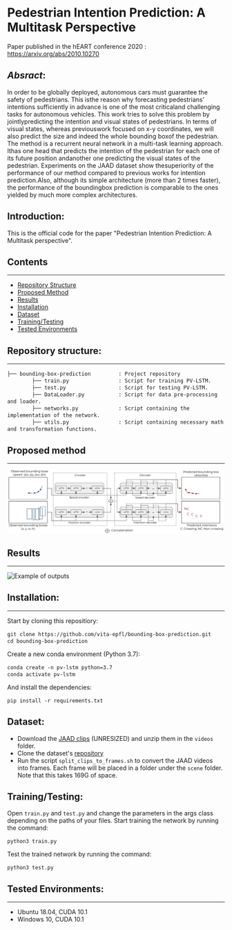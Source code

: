 # Pedestrian Intention Prediction: A Multitask Perspective

Paper published in the hEART conference 2020 : https://arxiv.org/abs/2010.10270

## _Absract_:
In order to be globally deployed, autonomous cars must guarantee the safety of pedestrians. This isthe reason why forecasting pedestrians’ intentions sufficiently in advance is one of the most criticaland challenging tasks for autonomous vehicles.  This work tries to solve this problem by jointlypredicting the intention and visual states of pedestrians. In terms of visual states, whereas previouswork focused on x-y coordinates, we will also predict the size and indeed the whole bounding boxof the pedestrian.  The method is a recurrent neural network in a multi-task learning approach.  Ithas one head that predicts the intention of the pedestrian for each one of its future position andanother one predicting the visual states of the pedestrian. Experiments on the JAAD dataset show thesuperiority of the performance of our method compared to previous works for intention prediction.Also, although its simple architecture (more than 2 times faster), the performance of the boundingbox prediction is comparable to the ones yielded by much more complex architectures.

## Introduction:
This is the official code for the paper "Pedestrian Intention Prediction: A Multitask perspective".

## Contents
------------
  * [Repository Structure](#repository-structure)
  * [Proposed Method](#proposed-method)
  * [Results](#results)
  * [Installation](#installation)
  * [Dataset](#dataset)
  * [Training/Testing](#training-testing)
  * [Tested Environments](#tested-environments)
  
## Repository structure:
------------
    ├── bounding-box-prediction         : Project repository    
            ├── train.py                : Script for training PV-LSTM.  
            ├── test.py                 : Script for testing PV-LSTM.  
            ├── DataLoader.py           : Script for data pre-processing and loader. 
            ├── networks.py             : Script containing the implementation of the network.
            ├── utils.py                : Script containing necessary math and transformation functions.
            
## Proposed method
-------------
![Our proposed multitask Position-Speed-LSTM (PV-LSTM) architecture](Images/network.PNG)


## Results
--------------
![Example of outputs](Images/visualizations.png)
  
## Installation:
------------
Start by cloning this repositiory:
```
git clone https://github.com/vita-epfl/bounding-box-prediction.git
cd bounding-box-prediction
```
Create a new conda environment (Python 3.7):
```
conda create -n pv-lstm python=3.7
conda activate pv-lstm
```
And install the dependencies:
```
pip install -r requirements.txt
```

## Dataset:
  * Download the [JAAD clips](http://data.nvision2.eecs.yorku.ca/JAAD_dataset/) (UNRESIZED) and unzip them in the `videos` folder.
  * Clone the dataset's [repository](https://github.com/ykotseruba/JAAD)
  * Run the script `split_clips_to_frames.sh` to convert the JAAD videos into frames. Each frame will be placed in a folder under the `scene` folder. Note that this takes 169G of space.
  
## Training/Testing:
Open `train.py` and `test.py` and change the parameters in the args class depending on the paths of your files.
Start training the network by running the command:
```
python3 train.py
```
Test the trained network by running the command:
```
python3 test.py
```

## Tested Environments:
------------
  * Ubuntu 18.04, CUDA 10.1
  * Windows 10, CUDA 10.1
